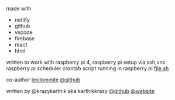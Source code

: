made with 
- netlify
- github
- vscode
- firebase
- react
- html

written to work with raspberry pi 4,
raspberry pi setup via ssh,vnc
raspberry pi scheduler crontab
script running in raspberry pi [file.sh](https://github.com/krazykarthik2/announcements-rpi-automation)

co-author [lexilominite](https://lexilominite.com) [@github](https://github.com/lexilominite)


written by @krazykarthik aka karthikkrazy
[@github](https://github.com/krazykarthik2)
[@website](https://karthikkrazy.web.app)
